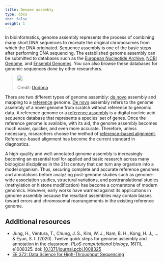 ```yaml
---
title: Genome assembly
type: docs
toc: false
weight: 1
---
```


In bioinformatics, genome assembly represents the process of combining many short DNA sequences to recreate the original chromosomes from which the DNA originated.
Sequence assembly is one of the basic steps after performing DNA sequencing.
The established genome assembly can be submitted to databases such as the [European Nucleotide Archive](https://www.ebi.ac.uk/ena/browser/), [NCBI Genome](https://www.ncbi.nlm.nih.gov/datasets/genome/), and [Ensembl Genomes](https://www.ensembl.org/).
You can also browse these databases for genomic sequences done by other researchers.

> ![](https://sandbox.dodona.be/en/activities/1535795563/description/6Vg7bgJkMY2_iKxn/media/fragment-assembly.png)
>
> Credit: [Dodona](https://dodona.be/en/exercises/1535795563/#)

There are two different types of genome assembly: [de novo](./de-novo/) assembly and mapping to a [reference](./reference/) genome.
[De novo](./de-novo/) assembly refers to the genome assembly of a novel genome from scratch without reference to genomic data.
A reference genome or a [reference assembly](./reference/) is a digital nucleic acid sequence database that represents a species’ set of genes.
Once the reference genome is available, with its aid, the genome assembly becomes much easier, quicker, and even more accurate.
Therefore, unless necessary, researchers choose the method of [reference-based alignment](./reference/).
Reference-based alignment has become the current standard in diagnostics.

A high-quality and well-annotated genome assembly is increasingly becoming an essential tool for applied and basic research across many biological disciplines in the 21st century that can turn any organism into a model organism.
Thus, securing complete and accurate reference genomes and annotations before analyzing post-genome studies such as genome-wide association studies, structural variations, and posttranslational studies (methylation or histone modification) has become a cornerstone of modern genomics.
However, early works have warned against its applications in genome assembly because the resultant assemblies may contain biases toward errors and chromosomal rearrangements in the existing reference genome.

## Additional resources

-   Jung, H., Ventura, T., Chung, J. S., Kim, W. J., Nam, B. H., Kong, H. J., ... & Eyun, S. I. (2020). Twelve quick steps for genome assembly and annotation in the classroom. *PLoS computational biology, 16*(11), e1008325. doi: [10.1371/journal.pcbi.1008325](https://doi.org/10.1371/journal.pcbi.1008325)
-   [EE 372: Data Science for High-Throughput Sequencing](https://data-science-sequencing.github.io/)
